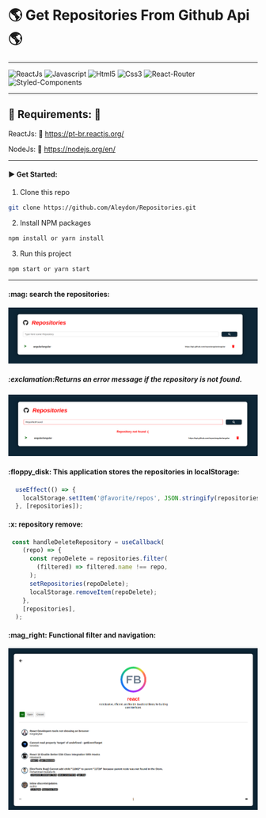 # :earth_americas: Get Repositories From Github Api :earth_americas:

---

![ReactJs](https://img.shields.io/badge/React-20232A?style=for-the-badge&logo=react&logoColor=61DAFB)
![Javascript](https://img.shields.io/badge/JavaScript-323330?style=for-the-badge&logo=javascript&logoColor=F7DF1E)
![Html5](https://img.shields.io/badge/HTML5-E34F26?style=for-the-badge&logo=html5&logoColor=white)
![Css3](https://img.shields.io/badge/CSS3-1572B6?style=for-the-badge&logo=css3&logoColor=white)
![React-Router](https://img.shields.io/badge/React_Router-CA4245?style=for-the-badge&logo=react-router&logoColor=white)
![Styled-Components](https://img.shields.io/badge/styled--components-DB7093?style=for-the-badge&logo=styled-components&logoColor=white)

---

## :pushpin: Requirements: :pushpin:

ReactJs: :link: https://pt-br.reactjs.org/

NodeJs: :link: https://nodejs.org/en/


---
#### :arrow_forward:   Get Started: 

  1. Clone this repo
   ```sh
   git clone https://github.com/Aleydon/Repositories.git
   ```
  2. Install NPM packages
   ```sh
   npm install or yarn install
   ```
   3. Run this project
   ```sh
   npm start or yarn start
   ```
---  


<h4>:mag: search the repositories:</h4> 

![Search-Repositories](images/added_repositorie.png)


<h5>:exclamation:Returns an error message if the repository is not found.</h5>

![Repositories-Not-Found](images/repo_not_found.png)


<h4> :floppy_disk: This application stores the repositories in localStorage:</h4>

```js
  useEffect(() => {
    localStorage.setItem('@favorite/repos', JSON.stringify(repositories));
  }, [repositories]);  
```

<h4>:x: repository  remove:</h4>

```js
 const handleDeleteRepository = useCallback(
    (repo) => {
      const repoDelete = repositories.filter(
        (filtered) => filtered.name !== repo,
      );
      setRepositories(repoDelete);
      localStorage.removeItem(repoDelete);
    },
    [repositories],
  );
```
<h4>:mag_right: Functional filter and navigation:</h4>

![Filter-Pagination](images/View_issues_and_pagination.png)
